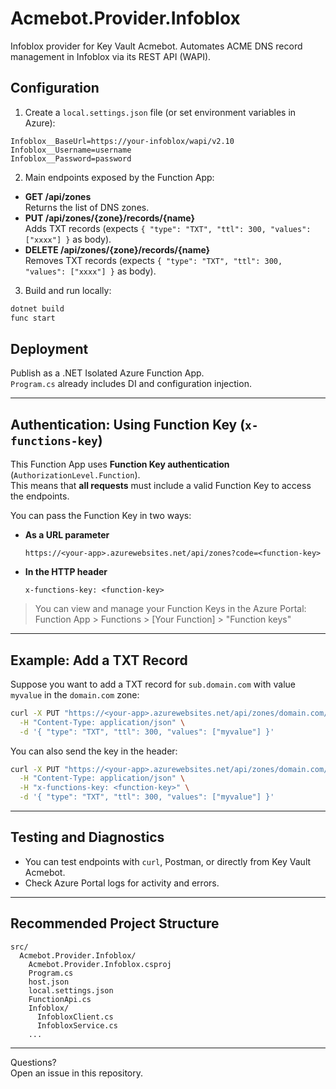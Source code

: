 # Acmebot.Provider.Infoblox

Infoblox provider for Key Vault Acmebot. Automates ACME DNS record management in Infoblox via its REST API (WAPI).

## Configuration

1. Create a `local.settings.json` file (or set environment variables in Azure):

```
Infoblox__BaseUrl=https://your-infoblox/wapi/v2.10
Infoblox__Username=username
Infoblox__Password=password
```

2. Main endpoints exposed by the Function App:

- **GET /api/zones**  
  Returns the list of DNS zones.
- **PUT /api/zones/{zone}/records/{name}**  
  Adds TXT records (expects `{ "type": "TXT", "ttl": 300, "values": ["xxxx"] }` as body).
- **DELETE /api/zones/{zone}/records/{name}**  
  Removes TXT records (expects `{ "type": "TXT", "ttl": 300, "values": ["xxxx"] }` as body).

3. Build and run locally:

```sh
dotnet build
func start
```

## Deployment

Publish as a .NET Isolated Azure Function App.  
`Program.cs` already includes DI and configuration injection.

---

## Authentication: Using Function Key (`x-functions-key`)

This Function App uses **Function Key authentication** (`AuthorizationLevel.Function`).  
This means that **all requests** must include a valid Function Key to access the endpoints.

You can pass the Function Key in two ways:

- **As a URL parameter**  
  ```
  https://<your-app>.azurewebsites.net/api/zones?code=<function-key>
  ```

- **In the HTTP header**  
  ```
  x-functions-key: <function-key>
  ```

> You can view and manage your Function Keys in the Azure Portal:  
> Function App > Functions > [Your Function] > "Function keys"

---

## Example: Add a TXT Record

Suppose you want to add a TXT record for `sub.domain.com` with value `myvalue` in the `domain.com` zone:

```sh
curl -X PUT "https://<your-app>.azurewebsites.net/api/zones/domain.com/records/sub.domain.com?code=<function-key>" \
  -H "Content-Type: application/json" \
  -d '{ "type": "TXT", "ttl": 300, "values": ["myvalue"] }'
```

You can also send the key in the header:

```sh
curl -X PUT "https://<your-app>.azurewebsites.net/api/zones/domain.com/records/sub.domain.com" \
  -H "Content-Type: application/json" \
  -H "x-functions-key: <function-key>" \
  -d '{ "type": "TXT", "ttl": 300, "values": ["myvalue"] }'
```

---

## Testing and Diagnostics

- You can test endpoints with `curl`, Postman, or directly from Key Vault Acmebot.
- Check Azure Portal logs for activity and errors.

---

## Recommended Project Structure

```
src/
  Acmebot.Provider.Infoblox/
    Acmebot.Provider.Infoblox.csproj
    Program.cs
    host.json
    local.settings.json
    FunctionApi.cs
    Infoblox/
      InfobloxClient.cs
      InfobloxService.cs
    ...
```

---

Questions?  
Open an issue in this repository.